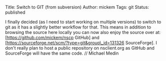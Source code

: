 Title: Switch to GIT (from subversion)
Author: mickem
Tags: git
Status: published

I finally decided (as I need to start working on multiple versions) to
switch to git as it has a slightly better workflow for that. This means
in addition to browsing the source here locally you can now also enjoy
the source over at: \[https://github.com/mickem/nscp GitHub\] and
\[https://sourceforge.net/scm/?type=git&group\_id=131326 SourceForge\].
I don't really plan to host a public repository on nsclient.org as
GitHub and SourceForge will have the same code. // Michael Medin
